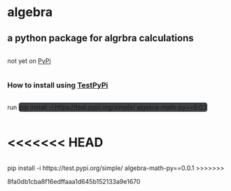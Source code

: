 <style>
.command {                     
    background-color:#3f4042;
    padding:2px;
    border-radius:5px;
}
p {
    display:inline-block;
}
</style>
# algebra
## a python package for algrbra calculations
not yet on [PyPi](https://pypi.org/)
### How to install using [TestPyPi](https://test.pypi.org/)
<p>run</p> <p class="command">pip install -i https://test.pypi.org/simple/ algebra-math-py==0.0.1</p>

<<<<<<< HEAD
=======
<p>pip install -i https://test.pypi.org/simple/ algebra-math-py==0.0.1
</p>
>>>>>>> 8fa0db1cba8f16edffaaa1d645b152133a9e1670

